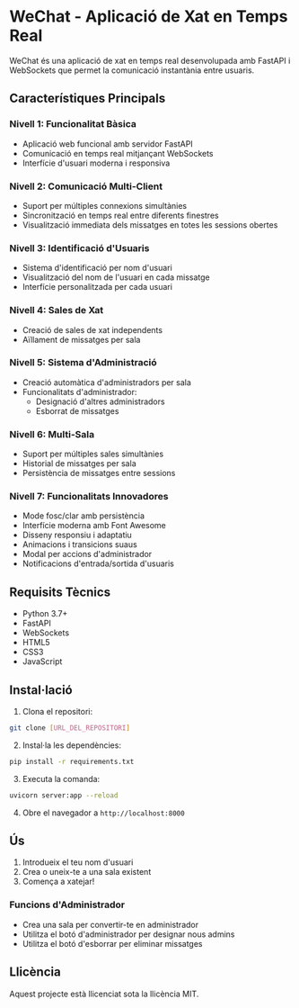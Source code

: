 # WeChat - Aplicació de Xat en Temps Real

WeChat és una aplicació de xat en temps real desenvolupada amb FastAPI i WebSockets que permet la comunicació instantània entre usuaris.

## Característiques Principals

### Nivell 1: Funcionalitat Bàsica
- Aplicació web funcional amb servidor FastAPI
- Comunicació en temps real mitjançant WebSockets
- Interfície d'usuari moderna i responsiva

### Nivell 2: Comunicació Multi-Client
- Suport per múltiples connexions simultànies
- Sincronització en temps real entre diferents finestres
- Visualització immediata dels missatges en totes les sessions obertes

### Nivell 3: Identificació d'Usuaris
- Sistema d'identificació per nom d'usuari
- Visualització del nom de l'usuari en cada missatge
- Interfície personalitzada per cada usuari

### Nivell 4: Sales de Xat
- Creació de sales de xat independents
- Aïllament de missatges per sala

### Nivell 5: Sistema d'Administració
- Creació automàtica d'administradors per sala
- Funcionalitats d'administrador:
  - Designació d'altres administradors
  - Esborrat de missatges

### Nivell 6: Multi-Sala
- Suport per múltiples sales simultànies
- Historial de missatges per sala
- Persistència de missatges entre sessions

### Nivell 7: Funcionalitats Innovadores
- Mode fosc/clar amb persistència
- Interfície moderna amb Font Awesome
- Disseny responsiu i adaptatiu
- Animacions i transicions suaus
- Modal per accions d'administrador
- Notificacions d'entrada/sortida d'usuaris

## Requisits Tècnics

- Python 3.7+
- FastAPI
- WebSockets
- HTML5
- CSS3
- JavaScript

## Instal·lació

1. Clona el repositori:
```bash
git clone [URL_DEL_REPOSITORI]
```

2. Instal·la les dependències:
```bash
pip install -r requirements.txt
```

3. Executa la comanda:
```bash
uvicorn server:app --reload
```

4. Obre el navegador a `http://localhost:8000`

## Ús

1. Introdueix el teu nom d'usuari
2. Crea o uneix-te a una sala existent
3. Comença a xatejar!

### Funcions d'Administrador
- Crea una sala per convertir-te en administrador
- Utilitza el botó d'administrador per designar nous admins
- Utilitza el botó d'esborrar per eliminar missatges

## Llicència

Aquest projecte està llicenciat sota la llicència MIT. 
